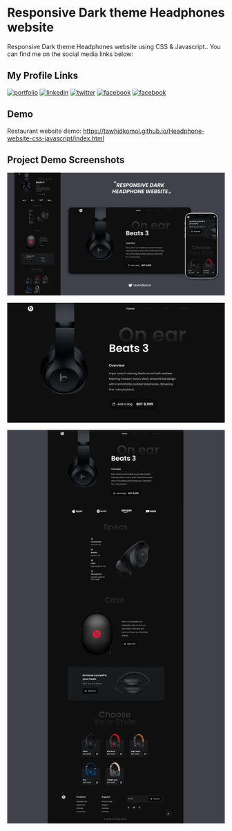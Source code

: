 # Responsive Dark theme Headphones website

Responsive Dark theme Headphones website using CSS & Javascript.. You can find me on the social media links below:


##  My Profile Links
[![portfolio](https://img.shields.io/badge/portfolio-000?style=for-the-badge&logo=ko-fi&logoColor=white)](https://tawhidkomol.github.io/Portfolio/index.html)
[![linkedin](https://img.shields.io/badge/linkedin-0A66C2?style=for-the-badge&logo=linkedin&logoColor=white)](https://www.linkedin.com/in/tawhid-komol-88a43b1a0//)
[![twitter](https://img.shields.io/badge/twitter-1DA1F2?style=for-the-badge&logo=twitter&logoColor=white)](https://twitter.com/TowhidKomol/)
[![facebook](https://img.shields.io/badge/facebook-1DA1F2?style=for-the-badge&logo=facebook&logoColor=white)](https://www.facebook.com/towhid.komol/)
[![facebook](https://img.shields.io/badge/instagram-1DA1F2?style=for-the-badge&logo=instagram&logoColor=white)](https://www.instagram.com/towhid_komol/)

## Demo

Restaurant website demo: https://tawhidkomol.github.io/Headphone-website-css-javascript/index.html

## Project Demo Screenshots

![App Screenshot](https://github.com/TawhidKomol/Headphone-website-css-javascript/blob/main/assets/img/ss2.png?raw=true)

![App Screenshot](https://github.com/TawhidKomol/Headphone-website-css-javascript/blob/main/assets/img/1.png?raw=true)

![App Screenshot](https://github.com/TawhidKomol/Headphone-website-css-javascript/blob/main/assets/img/Full%20website%20ss%202.png?raw=true)

